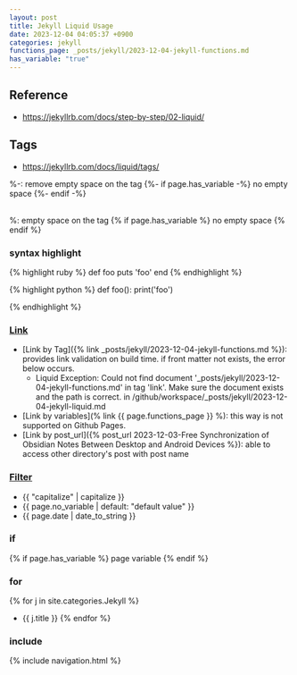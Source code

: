 ```yaml
---
layout: post
title: Jekyll Liquid Usage
date: 2023-12-04 04:05:37 +0900
categories: jekyll
functions_page: _posts/jekyll/2023-12-04-jekyll-functions.md
has_variable: "true"
---
```


## Reference
- https://jekyllrb.com/docs/step-by-step/02-liquid/



## Tags
- https://jekyllrb.com/docs/liquid/tags/

 %-: remove empty space on the tag
{%- if page.has_variable -%} 
  no empty space
{%- endif -%}

<br/>
%: empty space on the tag
{% if page.has_variable %} 
  no empty space
{% endif %}

### syntax highlight

{% highlight ruby %}
def foo
  puts 'foo'
end
{% endhighlight %}

{% highlight python %}
def foo():
  print('foo')

{% endhighlight %}
### [Link](https://jekyllrb.com/docs/liquid/tags/#link)
- [Link by Tag]({% link _posts/jekyll/2023-12-04-jekyll-functions.md %}): provides link validation on build time. if front matter not exists, the error below occurs.
  - Liquid Exception: Could not find document '_posts/jekyll/2023-12-04-jekyll-functions.md' in tag 'link'. Make sure the document exists and the path is correct. in /github/workspace/_posts/jekyll/2023-12-04-jekyll-liquid.md
- [Link by variables](% link {{ page.functions_page }} %): this way is not supported on Github Pages.
- [Link by post_url]({% post_url 2023-12-03-Free Synchronization of Obsidian Notes Between Desktop and Android Devices %}): able to access other directory's post with post name


### [Filter](https://jekyllrb.com/docs/liquid/filters/)

- {{ "capitalize" | capitalize }}
- {{ page.no_variable | default: "default value" }}
- {{ page.date | date_to_string }}

### if
{% if page.has_variable %} page variable {% endif %}

### for
{% for j in site.categories.Jekyll %}
- {{ j.title }}
{% endfor %}

### include
{% include navigation.html %}